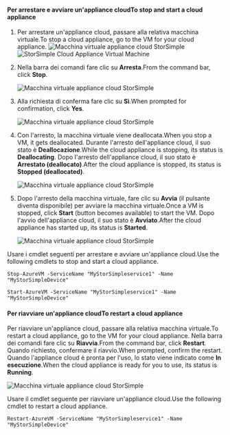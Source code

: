 #### <a name="to-stop-and-start-a-cloud-appliance"></a><span data-ttu-id="6fc28-101">Per arrestare e avviare un'appliance cloud</span><span class="sxs-lookup"><span data-stu-id="6fc28-101">To stop and start a cloud appliance</span></span>

1. <span data-ttu-id="6fc28-102">Per arrestare un'appliance cloud, passare alla relativa macchina virtuale.</span><span class="sxs-lookup"><span data-stu-id="6fc28-102">To stop a cloud appliance, go to the VM for your cloud appliance.</span></span>
    <span data-ttu-id="6fc28-103">![Macchina virtuale appliance cloud StorSimple](./media/storsimple-8000-stop-restart-cloud-appliance/sca-stop-restart1.png)</span><span class="sxs-lookup"><span data-stu-id="6fc28-103">![StorSimple Cloud Appliance Virtual Machine](./media/storsimple-8000-stop-restart-cloud-appliance/sca-stop-restart1.png)</span></span>

2. <span data-ttu-id="6fc28-104">Nella barra dei comandi fare clic su **Arresta**.</span><span class="sxs-lookup"><span data-stu-id="6fc28-104">From the command bar, click **Stop**.</span></span>

    ![Macchina virtuale appliance cloud StorSimple](./media/storsimple-8000-stop-restart-cloud-appliance/sca-stop-restart2.png)

3. <span data-ttu-id="6fc28-106">Alla richiesta di conferma fare clic su **Sì**.</span><span class="sxs-lookup"><span data-stu-id="6fc28-106">When prompted for confirmation, click **Yes**.</span></span>

    ![Macchina virtuale appliance cloud StorSimple](./media/storsimple-8000-stop-restart-cloud-appliance/sca-stop-restart3.png)

4. <span data-ttu-id="6fc28-108">Con l'arresto, la macchina virtuale viene deallocata.</span><span class="sxs-lookup"><span data-stu-id="6fc28-108">When you stop a VM, it gets deallocated.</span></span> <span data-ttu-id="6fc28-109">Durante l'arresto dell'appliance cloud, il suo stato è **Deallocazione**.</span><span class="sxs-lookup"><span data-stu-id="6fc28-109">While the cloud appliance is stopping, its status is **Deallocating**.</span></span> <span data-ttu-id="6fc28-110">Dopo l'arresto dell'appliance cloud, il suo stato è **Arrestato (deallocato)**.</span><span class="sxs-lookup"><span data-stu-id="6fc28-110">After the cloud appliance is stopped, its status is **Stopped (deallocated)**.</span></span>

    ![Macchina virtuale appliance cloud StorSimple](./media/storsimple-8000-stop-restart-cloud-appliance/sca-stop-restart4.png)

5. <span data-ttu-id="6fc28-112">Dopo l'arresto della macchina virtuale, fare clic su **Avvia** (il pulsante diventa disponibile) per avviare la macchina virtuale.</span><span class="sxs-lookup"><span data-stu-id="6fc28-112">Once a VM is stopped, click **Start** (button becomes available) to start the VM.</span></span> <span data-ttu-id="6fc28-113">Dopo l'avvio dell'appliance cloud, il suo stato è **Avviato**.</span><span class="sxs-lookup"><span data-stu-id="6fc28-113">After the cloud appliance has started up, its status is **Started**.</span></span>

    ![Macchina virtuale appliance cloud StorSimple](./media/storsimple-8000-stop-restart-cloud-appliance/sca-stop-restart5.png)

<span data-ttu-id="6fc28-115">Usare i cmdlet seguenti per arrestare e avviare un'appliance cloud.</span><span class="sxs-lookup"><span data-stu-id="6fc28-115">Use the following cmdlets to stop and start a cloud appliance.</span></span>

`Stop-AzureVM -ServiceName "MyStorSimpleservice1" -Name "MyStorSimpleDevice"`

`Start-AzureVM -ServiceName "MyStorSimpleservice1" -Name "MyStorSimpleDevice"`

#### <a name="to-restart-a-cloud-appliance"></a><span data-ttu-id="6fc28-116">Per riavviare un'appliance cloud</span><span class="sxs-lookup"><span data-stu-id="6fc28-116">To restart a cloud appliance</span></span>

<span data-ttu-id="6fc28-117">Per riavviare un'appliance cloud, passare alla relativa macchina virtuale.</span><span class="sxs-lookup"><span data-stu-id="6fc28-117">To restart a cloud appliance, go to the VM for your cloud appliance.</span></span> <span data-ttu-id="6fc28-118">Nella barra dei comandi fare clic su **Riavvia**.</span><span class="sxs-lookup"><span data-stu-id="6fc28-118">From the command bar, click **Restart**.</span></span> <span data-ttu-id="6fc28-119">Quando richiesto, confermare il riavvio.</span><span class="sxs-lookup"><span data-stu-id="6fc28-119">When prompted, confirm the restart.</span></span> <span data-ttu-id="6fc28-120">Quando l'appliance cloud è pronta per l'uso, lo stato viene indicato come **In esecuzione**.</span><span class="sxs-lookup"><span data-stu-id="6fc28-120">When the cloud appliance is ready for you to use, its status is **Running**.</span></span>

![Macchina virtuale appliance cloud StorSimple](./media/storsimple-8000-stop-restart-cloud-appliance/sca-stop-restart6.png)

<span data-ttu-id="6fc28-122">Usare il cmdlet seguente per riavviare un'appliance cloud.</span><span class="sxs-lookup"><span data-stu-id="6fc28-122">Use the following cmdlet to restart a cloud appliance.</span></span>

`Restart-AzureVM -ServiceName "MyStorSimpleservice1" -Name "MyStorSimpleDevice"`

